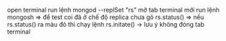 <!-- kill task mongo db in task manager -->
open terminal run lệnh mongod --replSet "rs"
mở tab terminal mới run lệnh mongosh  => để test coi đã ở chế độ replica chưa gõ rs.status()
=> nếu rs.status() ra màu đỏ thì chạy lệnh rs.initate()
-> lưu ý không đóng tab terminal